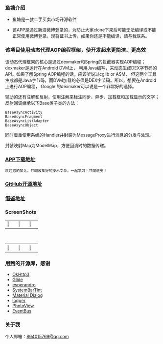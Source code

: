 
### 鱼塘介绍

* 鱼塘是一款二手买卖市场开源软件

* 该APP是通过新浪微博登录的，为防止大家clone下来后可能无法编译或不能正常使用微博登录，现将证书上传，如果你还是不能编译，请与我联系。

### 该项目使用动态代理AOP编程框架，使开发起来更简洁、更高效

该动态代理框架的核心是通过dexmaker和Spring的拦截器实现AOP编程；dexmaker是运行在Android DVM上，
利用Java编写，来动态生成DEX字节码的API。如果了解Spring AOP编程的话，应该听说过cglib or ASM，
但这两个工具生成都是Java字节码，而DVM加载的必须是DEX字节码。所以，想要在Android上进行AOP编程，
Google 的dexmaker可以说是一个非常好的选择。

辅助的还有注解和反射，使用注解来标注同步、异步、加载框和加载显示的文字；反射回调继承以下Base类子类的方法：

    BaseAsyncActivity
    BaseAsyncFragment
    BaseAsyncListAdapter
    BaseAsyncObject

同时着重使用系统的Handler并封装为MessageProxy进行消息的分发与处理。

封装映射Map为ModelMap，方便回调时的数据传递。

### [APP下载地址](https://fir.im/Bingo)

	欢迎您的加入，共同收集好的技术文章，一起学习！共同进步！

### [GitHub开源地址](https://github.com/jock-x/xianyu-master)
### [借鉴地址](https://github.com/sfsheng0322/Bingo)


### ScreenShots

<table>
    <tr>
        <td><img src="/screenshots/1.jpg" style="width: 50%;"></td>
        <td><img src="/screenshots/2.jpg" style="width: 50%;"></td>
        <td><img src="/screenshots/4.jpg" style="width: 50%;"></td>
    </tr>
</table>

<br/>

<table>
    <tr>
        <td><img src="/screenshots/5.jpg" style="width: 50%;"></td>
        <td><img src="/screenshots/6.jpg" style="width: 50%;"></td>
        <td><img src="/screenshots/7.jpg" style="width: 50%;"></td>
    </tr>
</table>

### 用到的开源库，感谢

* [OkHttp3](https://github.com/square/okhttp)
* [Glide](https://github.com/bumptech/glide)
* [esperandro](https://github.com/dkunzler/esperandro)
* [SystemBarTint](https://github.com/jgilfelt/SystemBarTint)
* [Material Dialog](https://github.com/afollestad/material-dialogs)
* [logger](https://github.com/orhanobut/logger)
* [PhotoView](https://github.com/chrisbanes/PhotoView)
* [EventBus](https://github.com/greenrobot/EventBus)



### 关于我

个人邮箱：864015769@qq.com





